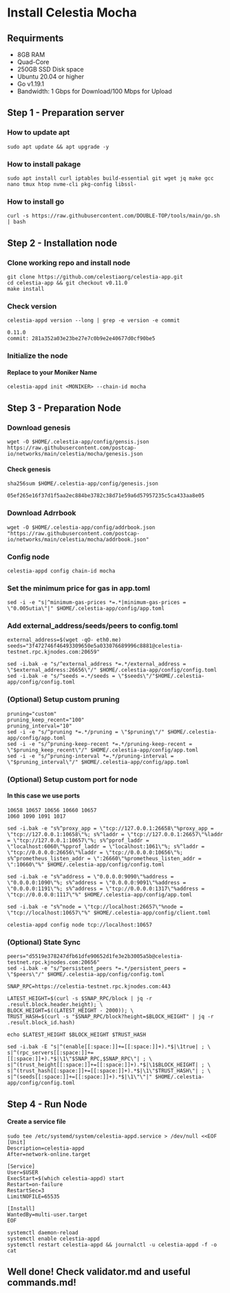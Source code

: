 # Install Celestia Mocha

## Requirments
* 8GB RAM
* Quad-Core
* 250GB SSD Disk space
* Ubuntu 20.04 or higher
* Go v1.19.1
* Bandwidth: 1 Gbps for Download/100 Mbps for Upload

## Step 1 - Preparation server

### How to update apt

```
sudo apt update && apt upgrade -y
```

### How to install pakage
```
sudo apt install curl iptables build-essential git wget jq make gcc nano tmux htop nvme-cli pkg-config libssl-
```

### How to install go

```
curl -s https://raw.githubusercontent.com/DOUBLE-TOP/tools/main/go.sh | bash
```

## Step 2 - Installation node

###  Clone working repo and install node
```
git clone https://github.com/celestiaorg/celestia-app.git
cd celestia-app && git checkout v0.11.0
make install
```
### Check version
`celestia-appd version --long | grep -e version -e commit`

 ```
 0.11.0
 commit: 281a352a03e23be27e7c0b9e2e40677d0cf90be5
 ```
### Initialize the node
#### Replace <MONIKER> to your Moniker Name
`celestia-appd init <MONIKER> --chain-id mocha`

## Step 3 - Preparation Node

###  Download genesis
```
wget -O $HOME/.celestia-app/config/gensis.json https://raw.githubusercontent.com/postcap-io/networks/main/celestia/mocha/genesis.json
```

#### Check genesis
`sha256sum $HOME/.celestia-app/config/genesis.json`

 ```
 05ef265e16f37d1f5aa2ec884be3782c38d71e59a6d57957235c5ca433aa8e05
 ```


###  Download Adrrbook

```
wget -O $HOME/.celestia-app/config/addrbook.json "https://raw.githubusercontent.com/postcap-io/networks/main/celestia/mocha/addrbook.json"
```
###  Config node

```
celestia-appd config chain-id mocha
```

### Set the minimum price for gas in app.toml
```
sed -i -e "s|^minimum-gas-prices *=.*|minimum-gas-prices = \"0.005utia\"|" $HOME/.celestia-app/config/app.toml
```

### Add external_address/seeds/peers to config.toml

```
external_address=$(wget -qO- eth0.me)
seeds="3f472746f46493309650e5a033076689996c8881@celestia-testnet.rpc.kjnodes.com:20659"
```

```
sed -i.bak -e "s/^external_address *=.*/external_address = \"$external_address:26656\"/" $HOME/.celestia-app/config/config.toml
sed -i.bak -e "s/^seeds =.*/seeds = \"$seeds\"/"$HOME/.celestia-app/config/config.toml
```
### (Optional) Setup custom pruning

```
pruning="custom"
pruning_keep_recent="100"
pruning_interval="10"
sed -i -e "s/^pruning *=.*/pruning = \"$pruning\"/" $HOME/.celestia-app/config/app.toml
sed -i -e "s/^pruning-keep-recent *=.*/pruning-keep-recent = \"$pruning_keep_recent\"/" $HOME/.celestia-app/config/app.toml
sed -i -e "s/^pruning-interval *=.*/pruning-interval = \"$pruning_interval\"/" $HOME/.celestia-app/config/app.toml
```

### (Optional) Setup custom port for node

#### In this case we use ports

```
10658 10657 10656 10660 10657
1060 1090 1091 1017
```

```
sed -i.bak -e "s%^proxy_app = \"tcp://127.0.0.1:26658\"%proxy_app = \"tcp://127.0.0.1:10658\"%; s%^laddr = \"tcp://127.0.0.1:26657\"%laddr = \"tcp://127.0.0.1:10657\"%; s%^pprof_laddr = \"localhost:6060\"%pprof_laddr = \"localhost:1061\"%; s%^laddr = \"tcp://0.0.0.0:26656\"%laddr = \"tcp://0.0.0.0:10656\"%; s%^prometheus_listen_addr = \":26660\"%prometheus_listen_addr = \":10660\"%" $HOME/.celestia-app/config/config.toml

sed -i.bak -e "s%^address = \"0.0.0.0:9090\"%address = \"0.0.0.0:1090\"%; s%^address = \"0.0.0.0:9091\"%address = \"0.0.0.0:1191\"%; s%^address = \"tcp://0.0.0.0:1317\"%address = \"tcp://0.0.0.0:1117\"%" $HOME/.celestia-app/config/app.toml

sed -i.bak -e "s%^node = \"tcp://localhost:26657\"%node = \"tcp://localhost:10657\"%" $HOME/.celestia-app/config/client.toml

celestia-appd config node tcp://localhost:10657
```

### (Optional) State Sync

```
peers="d5519e378247dfb61dfe90652d1fe3e2b3005a5b@celestia-testnet.rpc.kjnodes.com:20656"
sed -i.bak -e "s/^persistent_peers *=.*/persistent_peers = \"$peers\"/" $HOME/.celestia-app/config/config.toml
```

```
SNAP_RPC=https://celestia-testnet.rpc.kjnodes.com:443

LATEST_HEIGHT=$(curl -s $SNAP_RPC/block | jq -r .result.block.header.height); \
BLOCK_HEIGHT=$((LATEST_HEIGHT - 2000)); \
TRUST_HASH=$(curl -s "$SNAP_RPC/block?height=$BLOCK_HEIGHT" | jq -r .result.block_id.hash)

echo $LATEST_HEIGHT $BLOCK_HEIGHT $TRUST_HASH

sed -i.bak -E "s|^(enable[[:space:]]+=[[:space:]]+).*$|\1true| ; \
s|^(rpc_servers[[:space:]]+=[[:space:]]+).*$|\1\"$SNAP_RPC,$SNAP_RPC\"| ; \
s|^(trust_height[[:space:]]+=[[:space:]]+).*$|\1$BLOCK_HEIGHT| ; \
s|^(trust_hash[[:space:]]+=[[:space:]]+).*$|\1\"$TRUST_HASH\"| ; \
s|^(seeds[[:space:]]+=[[:space:]]+).*$|\1\"\"|" $HOME/.celestia-app/config/config.toml
```

## Step 4 - Run Node

#### Create a service file

```
sudo tee /etc/systemd/system/celestia-appd.service > /dev/null <<EOF
[Unit]
Description=celestia-appd
After=network-online.target

[Service]
User=$USER
ExecStart=$(which celestia-appd) start
Restart=on-failure
RestartSec=3
LimitNOFILE=65535

[Install]
WantedBy=multi-user.target
EOF
```

```
systemctl daemon-reload
systemctl enable celestia-appd
systemctl restart celestia-appd && journalctl -u celestia-appd -f -o cat
```

## Well done! Check validator.md and useful commands.md!
